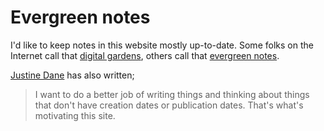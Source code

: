 # Evergreen notes

I'd like to keep notes in this website mostly up-to-date. Some folks on the Internet call that [digital gardens](https://maggieappleton.com/garden-history), others call that [evergreen notes](https://notes.andymatuschak.org/Evergreen_notes).

[Justine Dane](https://www.arcana.computer/about-this-site) has also written;

> I want to do a better job of writing things and thinking about things that don't have creation dates or publication dates. That's what's motivating this site.
